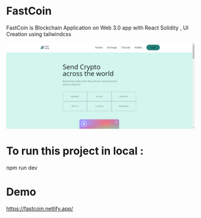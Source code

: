 
# FastCoin
FastCoin is Blockchain Application on Web 3.0 app with React Solidity , UI Creation using tailwindcss

![alt text](https://github.com/Amira1502/fastcoin/blob/master/screenbud-8084b514-7d36-4e19-b6fd-cb72978eb7a5.png)

# To run this project in local :
npm run dev 

# Demo 
https://fastcoin.netlify.app/
